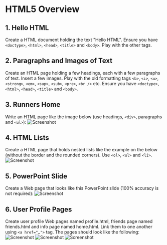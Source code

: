 # HTML5 Overview

## 1. Hello HTML
Create a HTML document holding the text "Hello HTML". Ensure you have `<doctype>`, `<html>`, `<head>`, `<title>` and `<body>`. Play with the other tags.

## 2. Paragraphs and Images of Text
Create an HTML page holding a few headings, each with a few paragraphs of text. Insert a few images. Play with the old formatting tags `<b>`, `<i>`, `<u>`, `<strong>`, `<em>`, `<sup>`, `<sub>`, `<pre>`, `<br />` etc. Ensure you have `<doctype>`, `<html>`, `<head>`, `<title>` and `<body>`.

## 3. Runners Home
Write an HTML page like the image below (use headings, `<div>`, paragraphs and `<ul>`):
![Screenshot](https://raw.githubusercontent.com/zhivko-georgiev/SoftUni/master/Web%20Fundamentals%20(HTML%20+%20CSS)/1.%20HTML5%20Overview%20-%20Homework/Screenshots/3.%20Runners%20Home.PNG)

## 4. HTML Lists
Create a HTML page that holds nested lists like the example on the below (without the border and the rounded corners). Use `<ol>`, `<ul>` and `<li>`.
![Screenshot](https://raw.githubusercontent.com/zhivko-georgiev/SoftUni/master/Web%20Fundamentals%20(HTML%20+%20CSS)/1.%20HTML5%20Overview%20-%20Homework/Screenshots/4.%20HTML%20Lists.PNG)

## 5. PowerPoint Slide
Create a Web page that looks like this PowerPoint slide (100% accuracy is not required):
![Screenshot](https://raw.githubusercontent.com/zhivko-georgiev/SoftUni/master/Web%20Fundamentals%20(HTML%20+%20CSS)/1.%20HTML5%20Overview%20-%20Homework/Screenshots/5.%20Powerpoint%20Slide.PNG)

## 6. User Profile Pages
Create user profile Web pages named profile.html, friends page named friends.html and info page named home.html. Link them to one another using `<a href="…">` tag. The pages should look like the following:
![Screenshot](https://raw.githubusercontent.com/zhivko-georgiev/SoftUni/master/Web%20Fundamentals%20(HTML%20+%20CSS)/1.%20HTML5%20Overview%20-%20Homework/Screenshots/6.%20User%20Profile%20Pages_1.PNG)
![Screenshot](https://raw.githubusercontent.com/zhivko-georgiev/SoftUni/master/Web%20Fundamentals%20(HTML%20+%20CSS)/1.%20HTML5%20Overview%20-%20Homework/Screenshots/6.%20User%20Profile%20Pages_2.PNG)
![Screenshot](https://raw.githubusercontent.com/zhivko-georgiev/SoftUni/master/Web%20Fundamentals%20(HTML%20+%20CSS)/1.%20HTML5%20Overview%20-%20Homework/Screenshots/6.%20User%20Profile%20Pages_3.PNG)

